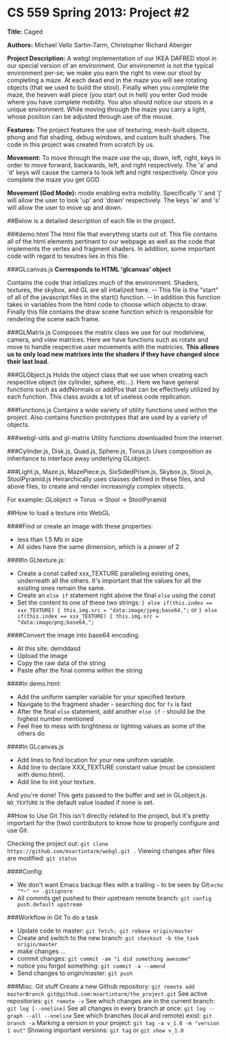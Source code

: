 #  CS 559 Spring 2013: Project #2

**Title:** Caged

**Authors:** Michael Vello Sartin-Tarm, Christopher Richard Aberger

**Project Description:**  A webgl implementation of our IKEA DAFRED stool in 
 our special version of an environment.  Our environemnt is not the 
 typical environment per-se; we make you earn the right to view our
 stool by completing a maze.  At each dead end in the maze you will
 see rotating objects (that we used to build the stool).  Finally
 when you complete the maze, the heaven wall piece (you start out in
 hell) you enter God mode where you have complete mobility.  You
 also should notice our stools in a unique environment.  While 
 moving through the maze you carry a light, whose position can 
 be adjusted through use of the mouse.

**Features:** The project features the use of texturing, mesh-built objects, 
     phong and flat shading, debug windows, and custom built shaders.
         The code in this project was created from scratch by us.

**Movement:**  To move through the maze use the up, down, left, right, keys in
  	              order to move forward, backwards, left, and right respectively.
		             The 'a' and 'd' keys will cause the camera to look left and 
			            right respectively.  Once you complete the maze you get GOD 

**Movement (God Mode):**
        mode enabling extra mobility.  Specifically 'i' and 'j' will
	         allow the user to look 'up' and 'down' respectively.  The keys
		        'w' and 's' will allow the user to move up and down.

##Below is a detailed description of each file in the project.

###demo.html
 The html file that everything starts out of.  This file contains all 
of the html elements pertinant to our webpage as well as the code
that implements the vertex and fragment shaders.  In addition, 
some important code with regard to texutres lies in this file.

###GLcanvas.js
**Corresponds to HTML 'glcanvas' object**
 
Contains the code that intializes much of the environment.  Shaders,
	textures, the skybox, and GL are all intialized here. -- This file 
	is the "start" of all of the javascript files in the start() function. -- 
	In addition this function takes in variables from the html code to 
	choose which objects to draw.  Finally this file contains the 
	draw scene function which is responsible for rendering the scene
	each frame.

###GLMatrix.js
Composes the matrix class we use for our modelview, camera, and view
	matrices.  Here we have functions such as rotate and move to handle
	respective user movements with the matricies.
	**This allows us to only load new matrixes into the shaders if they
         have changed since their last load.**

###GLObject.js
Holds the object class that we use when creating each respective 
	object (ex cylinder, sphere, etc...).  Here we have general functions
	such as addNormals or addPos that can be effectively utilized by each 
	function.  This class avoids a lot of useless code replication.

###functions.js
Contains a wide variety of utility functions used within the project.
	Also contains function prototypes that are used by a variety of objects.

###webgl-utils and gl-matrix
Utility functions downloaded from the internet.

###Cylinder.js, Disk.js,  Quad.js, Sphere.js, Torus.js
Uses composition as inheritance to interface away underlying GLobject.
 
###Light.js, Maze.js, MazePiece.js, SixSidedPrism.js, Skybox.js, Stool.js, StoolPyramid.js
Heirarchically uses classes defined in these files, and above files,
	   to create and render increasingly complex objects.

For example: GLobject -> Torus -> Stool -> StoolPyramid

##How to load a texture into WebGL

####Find or create an image with these properties:
- less than 1.5 Mb in size 
- All sides have the same dimension, which is a power of 2

####In GLtexture.js:
- Create a const called xxx_TEXTURE paralleling existing ones, underneath all the others. It's important that the values for all the existing ones remain the same.
- Create an `else if` statement right above the final `else` using the const
- Set the content to one of these two strings:
   `} else if(this.index == xxx_TEXTURE) { this.img.src = "data:image/jpeg;base64,";` or
   `} else if(this.index == xxx_TEXTURE) { this.img.src = "data:image/png;base64,";`

####Convert the image into base64 encoding.
- At this site: demddasd
- Upload the image
- Copy the raw data of the string
- Paste after the final comma within the string

####In demo.html:
- Add the uniform sampler variable for your specified texture.
- Navigate to the fragment shader - searching doc for `fs` is fast
- After the final `else` statement, add another `else if` - should be the highest number mentioned
- Feel free to mess with brightness or lighting values as some of the others do

####In GLcanvas.js
- Add lines to find location for your new uniform variable.
- Add line to declare XXX_TEXTURE constant value (must be consistent with demo.html).
- Add line to init your texture.

And you're done! This gets passed to the buffer and set in GLobject.js. `NO_TEXTURE` is the default value loaded if none is set.

##How to Use Git
This isn't directly related to the project, but it's pretty important for the (two) 
  contributors to know how to properly configure and use Git.

Checking the project out: `git clone https://github.com/msartintarm/webgl.git .`
Viewing changes after files are modified: `git status`

####Config:
- We don't want Emacs backup files with a trailing `~` to be seen by Git:`echo "*~" >> .gitignore`
- All commits get pushed to their upstream remote branch: `git config push.default upstream`

###Workflow in Git
To do a task
- Update code to master: `git fetch; git rebase origin/master`
- Create and switch to the new branch: `git checkout -b the_task origin/master`
- make changes ...
- commit changes: `git commit -am "i did something awesome"`
- notice you forgot something: `git commit -a --amend`
- Send changes to origin/master: `git push`

###Misc. Git stuff
Create a new Github repository: `git remote add masterBranch git@github.com:msartintarm/the_project.git`
See active repositories: `git remote -v`
See which changes are in the current branch: `git log [--oneline]` 
See all changes in every branch at once: `git log --graph --all --oneline`
See which branches (local and remote) exist: `git branch -a`
Marking a version in your project: `git tag -a v_1.0 -m "version 1 out"`
Showing important versions: `git tag` or `git show v_1.0`
